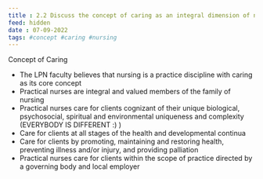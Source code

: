```yaml
---
title : 2.2 Discuss the concept of caring as an integral dimension of nursing practice 
feed: hidden
date : 07-09-2022
tags: #concept #caring #nursing
---
```


Concept of Caring

- The LPN faculty believes that nursing is a practice discipline with caring as its core concept
- Practical nurses are integral and valued members of the family of nursing
- Practical nurses care for clients cognizant of their unique biological, psychosocial, spiritual and environmental uniqueness and complexity (EVERYBODY IS DIFFERENT :) )
- Care for clients at all stages of the health and developmental continua
- Care for clients by promoting, maintaining and restoring health, preventing illness and/or injury, and providing palliation
- Practical nurses care for clients within the scope of practice directed by a governing body and local employer

